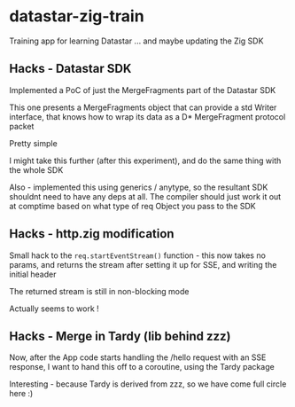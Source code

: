 # datastar-zig-train

Training app for learning Datastar ... and maybe updating the Zig SDK

## Hacks - Datastar SDK

Implemented a PoC of just the MergeFragments part of the Datastar SDK

This one presents a MergeFragments object that can provide a std Writer interface, that knows 
how to wrap its data as a D* MergeFragment protocol packet

Pretty simple

I might take this further (after this experiment), and do the same thing with the whole SDK

Also - implemented this using generics / anytype, so the resultant SDK shouldnt need to have 
any deps at all. The compiler should just work it out at comptime based on what type of 
req Object you pass to the SDK

## Hacks - http.zig modification

Small hack to the `req.startEventStream()` function - this now takes no params, and returns the stream
after setting it up for SSE, and writing the initial header

The returned stream is still in non-blocking mode

Actually seems to work !

## Hacks - Merge in Tardy (lib behind zzz)

Now, after the App code starts handling the /hello request with an SSE response, I want to 
hand this off to a coroutine, using the Tardy package

Interesting - because Tardy is derived from zzz, so we have come full circle here :)
